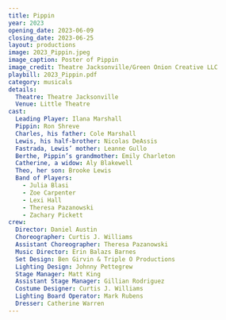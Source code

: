 ```yaml
---
title: Pippin
year: 2023
opening_date: 2023-06-09
closing_date: 2023-06-25
layout: productions
image: 2023_Pippin.jpeg
image_caption: Poster of Pippin
image_credit: Theatre Jacksonville/Green Onion Creative LLC
playbill: 2023_Pippin.pdf
category: musicals
details:
  Theatre: Theatre Jacksonville
  Venue: Little Theatre
cast:
  Leading Player: Ilana Marshall
  Pippin: Ron Shreve
  Charles, his father: Cole Marshall
  Lewis, his half-brother: Nicolas DeAssis
  Fastrada, Lewis’ mother: Leanne Gullo
  Berthe, Pippin’s grandmother: Emily Charleton
  Catherine, a widow: Aly Blakewell
  Theo, her son: Brooke Lewis
  Band of Players: 
    - Julia Blasi
    - Zoe Carpenter
    - Lexi Hall
    - Theresa Pazanowski
    - Zachary Pickett
crew:
  Director: Daniel Austin
  Choreographer: Curtis J. Williams
  Assistant Choreographer: Theresa Pazanowski
  Music Director: Erin Balazs Barnes
  Set Design: Ben Girvin & Triple O Productions
  Lighting Design: Johnny Pettegrew
  Stage Manager: Matt King
  Assistant Stage Manager: Gillian Rodriguez
  Costume Designer: Curtis J. Williams
  Lighting Board Operator: Mark Rubens
  Dresser: Catherine Warren
---
```


